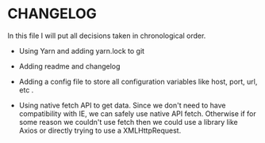 # CHANGELOG

In this file I will put all decisions taken in chronological order.

* Using Yarn and adding yarn.lock to git

* Adding readme and changelog

* Adding a config file to store all configuration variables like host, port, url, etc .

* Using native fetch API to get data.
  Since we don't need to have compatibility with IE, we can safely use native API fetch. Otherwise
  if for some reason we couldn't use fetch then we could use a library like Axios or directly
  trying to use a XMLHttpRequest.
